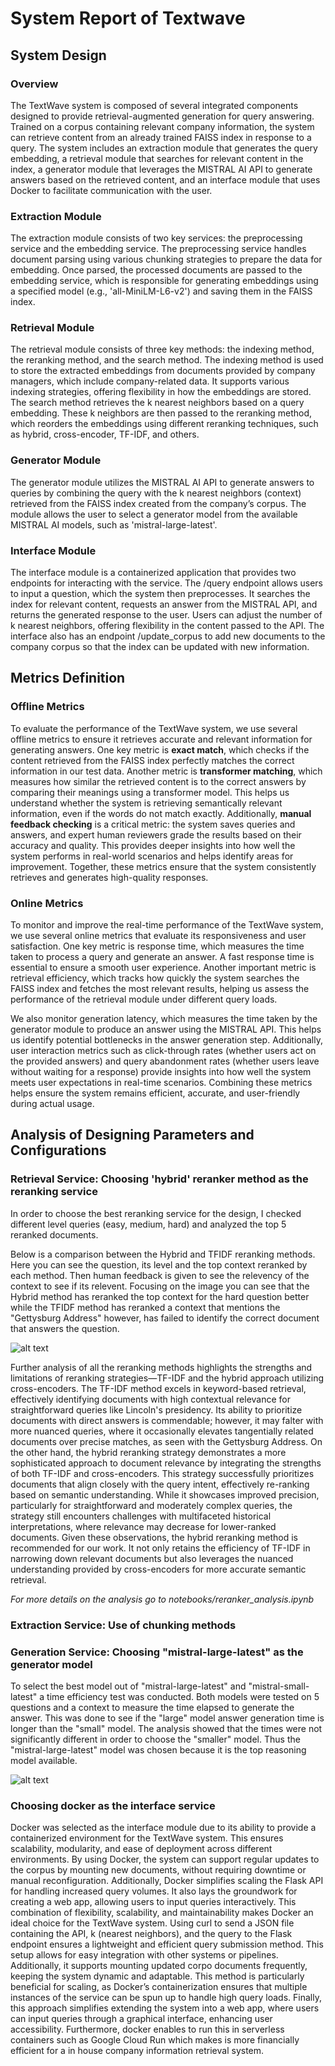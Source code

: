 # System Report of Textwave 

## System Design

### Overview ###

The TextWave system is composed of several integrated components designed to provide retrieval-augmented generation for query answering. Trained on a corpus containing relevant company information, the system can retrieve content from an already trained FAISS index in response to a query. The system includes an extraction module that generates the query embedding, a retrieval module that searches for relevant content in the index, a generator module that leverages the MISTRAL AI API to generate answers based on the retrieved content, and an interface module that uses Docker to facilitate communication with the user.

### Extraction Module ###

The extraction module consists of two key services: the preprocessing service and the embedding service. The preprocessing service handles document parsing using various chunking strategies to prepare the data for embedding. Once parsed, the processed documents are passed to the embedding service, which is responsible for generating embeddings using a specified model (e.g., 'all-MiniLM-L6-v2') and saving them in the FAISS index.

### Retrieval Module ###

The retrieval module consists of three key methods: the indexing method, the reranking method, and the search method. The indexing method is used to store the extracted embeddings from documents provided by company managers, which include company-related data. It supports various indexing strategies, offering flexibility in how the embeddings are stored. The search method retrieves the k nearest neighbors based on a query embedding. These k neighbors are then passed to the reranking method, which reorders the embeddings using different reranking techniques, such as hybrid, cross-encoder, TF-IDF, and others. 

### Generator Module ###

The generator module utilizes the MISTRAL AI API to generate answers to queries by combining the query with the k nearest neighbors (context) retrieved from the FAISS index created from the company’s corpus. The module allows the user to select a generator model from the available MISTRAL AI models, such as 'mistral-large-latest'.

### Interface Module ###

The interface module is a containerized application that provides two endpoints for interacting with the service. The /query endpoint allows users to input a question, which the system then preprocesses. It searches the index for relevant content, requests an answer from the MISTRAL API, and returns the generated response to the user. Users can adjust the number of k nearest neighbors, offering flexibility in the content passed to the API. The interface also has an endpoint /update_corpus to add new documents to the company corpus so that the index can be updated with new information. 

## Metrics Definition

### Offline Metrics ###

To evaluate the performance of the TextWave system, we use several offline metrics to ensure it 
retrieves accurate and relevant information for generating answers. One key metric is **exact match**, 
which checks if the content retrieved from the FAISS index perfectly matches the correct information 
in our test data. Another metric is **transformer matching**, which measures how similar the retrieved 
content is to the correct answers by comparing their meanings using a transformer model. This helps us 
understand whether the system is retrieving semantically relevant information, even if the words do not 
match exactly. Additionally, **manual feedback checking** is a critical metric: the system saves queries 
and answers, and expert human reviewers grade the results based on their accuracy and quality. 
This provides deeper insights into how well the system performs in real-world scenarios and helps 
identify areas for improvement. Together, these metrics ensure that the system consistently retrieves 
and generates high-quality responses.

### Online Metrics ###

To monitor and improve the real-time performance of the TextWave system, we use several online metrics that evaluate its responsiveness and 
user satisfaction. One key metric is response time, which measures the time taken to process a query and generate an answer. A fast response 
time is essential to ensure a smooth user experience. Another important metric is retrieval efficiency, which tracks how quickly the system 
searches the FAISS index and fetches the most relevant results, helping us assess the performance of the retrieval module under different query 
loads.

We also monitor generation latency, which measures the time taken by the generator module to produce an answer using the MISTRAL API. 
This helps us identify potential bottlenecks in the answer generation step. Additionally, user interaction metrics such as click-through 
rates (whether users act on the provided answers) and query abandonment rates (whether users leave without waiting for a response) provide 
insights into how well the system meets user expectations in real-time scenarios. Combining these metrics helps ensure the system remains 
efficient, accurate, and user-friendly during actual usage.

## Analysis of Designing Parameters and Configurations

### Retrieval Service: Choosing 'hybrid' reranker method as the reranking service ###

In order to choose the best reranking service for the design, I checked different level queries (easy, medium, hard) and analyzed the top 5 reranked documents. 

Below is a comparison between the Hybrid and TFIDF reranking methods. Here you can see the question, its level and the top context reranked by each method. Then human feedback is given to see the relevency of the context to see if its relevent. Focusing on the image you can see that the Hybrid method has reranked the top context for the hard question better while the TFIDF method has reranked a context that mentions the "Gettysburg Address" however, has failed to identify the correct document that answers the question. 

![alt text](image.png)

Further analysis of all the reranking methods highlights the strengths and limitations of reranking strategies—TF-IDF and the hybrid approach utilizing cross-encoders. The TF-IDF method excels in keyword-based retrieval, effectively identifying documents with high contextual relevance for straightforward queries like Lincoln's presidency. Its ability to prioritize documents with direct answers is commendable; however, it may falter with more nuanced queries, where it occasionally elevates tangentially related documents over precise matches, as seen with the Gettysburg Address. On the other hand, the hybrid reranking strategy demonstrates a more sophisticated approach to document relevance by integrating the strengths of both TF-IDF and cross-encoders. This strategy successfully prioritizes documents that align closely with the query intent, effectively re-ranking based on semantic understanding. While it showcases improved precision, particularly for straightforward and moderately complex queries, the strategy still encounters challenges with multifaceted historical interpretations, where relevance may decrease for lower-ranked documents. Given these observations, the hybrid reranking method is recommended for our work. It not only retains the efficiency of TF-IDF in narrowing down relevant documents but also leverages the nuanced understanding provided by cross-encoders for more 
accurate semantic retrieval. 

*For more details on the analysis go to notebooks/reranker_analysis.ipynb*

### Extraction Service: Use of chunking methods ###


### Generation Service: Choosing "mistral-large-latest" as the generator model ###

To select the best model out of "mistral-large-latest" and "mistral-small-latest" a time efficiency test was conducted. Both models were tested on 5 questions and a context to measure the time elapsed to generate the answer. This was done to see if the "large" model answer generation time is longer than the "small" model. The analysis showed that the times were not significantly different in order to choose the "smaller" model. Thus the "mistral-large-latest" model was chosen because it is the top reasoning model available. 

![alt text](image2.png)

### Choosing docker as the interface service ###

Docker was selected as the interface module due to its ability to provide a containerized environment for the TextWave system. This ensures scalability, modularity, and ease of deployment across different environments. By using Docker, the system can support regular updates to the corpus by mounting new documents, without requiring downtime or manual reconfiguration. Additionally, Docker simplifies scaling the Flask API for handling increased query volumes. It also lays the groundwork for creating a web app, allowing users to input queries interactively. This combination of flexibility, scalability, and maintainability makes Docker an ideal choice for the TextWave system. Using curl to send a JSON file containing the API, k (nearest neighbors), and the query to the Flask endpoint ensures a lightweight and efficient query submission method. This setup allows for easy integration with other systems or pipelines. Additionally, it supports mounting updated corpo documents frequently, keeping the system dynamic and adaptable. This method is particularly beneficial for scaling, as Docker’s containerization ensures that multiple instances of the service can be spun up to handle high query loads. Finally, this approach simplifies extending the system into a web app, where users can input queries through a graphical interface, enhancing user accessibility. Furthermore, docker enables to run this in serverless containers such as Google Cloud Run which makes is more financially efficient for a in house company information retrieval system. 